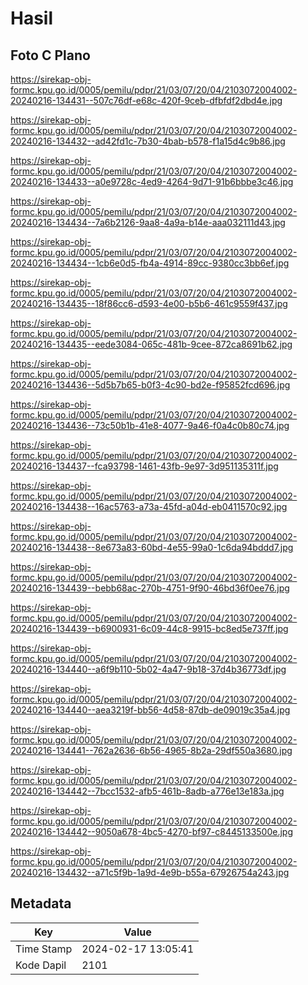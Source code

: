 # Hasil

## Foto C Plano

https://sirekap-obj-formc.kpu.go.id/0005/pemilu/pdpr/21/03/07/20/04/2103072004002-20240216-134431--507c76df-e68c-420f-9ceb-dfbfdf2dbd4e.jpg

https://sirekap-obj-formc.kpu.go.id/0005/pemilu/pdpr/21/03/07/20/04/2103072004002-20240216-134432--ad42fd1c-7b30-4bab-b578-f1a15d4c9b86.jpg

https://sirekap-obj-formc.kpu.go.id/0005/pemilu/pdpr/21/03/07/20/04/2103072004002-20240216-134433--a0e9728c-4ed9-4264-9d71-91b6bbbe3c46.jpg

https://sirekap-obj-formc.kpu.go.id/0005/pemilu/pdpr/21/03/07/20/04/2103072004002-20240216-134434--7a6b2126-9aa8-4a9a-b14e-aaa032111d43.jpg

https://sirekap-obj-formc.kpu.go.id/0005/pemilu/pdpr/21/03/07/20/04/2103072004002-20240216-134434--1cb6e0d5-fb4a-4914-89cc-9380cc3bb6ef.jpg

https://sirekap-obj-formc.kpu.go.id/0005/pemilu/pdpr/21/03/07/20/04/2103072004002-20240216-134435--18f86cc6-d593-4e00-b5b6-461c9559f437.jpg

https://sirekap-obj-formc.kpu.go.id/0005/pemilu/pdpr/21/03/07/20/04/2103072004002-20240216-134435--eede3084-065c-481b-9cee-872ca8691b62.jpg

https://sirekap-obj-formc.kpu.go.id/0005/pemilu/pdpr/21/03/07/20/04/2103072004002-20240216-134436--5d5b7b65-b0f3-4c90-bd2e-f95852fcd696.jpg

https://sirekap-obj-formc.kpu.go.id/0005/pemilu/pdpr/21/03/07/20/04/2103072004002-20240216-134436--73c50b1b-41e8-4077-9a46-f0a4c0b80c74.jpg

https://sirekap-obj-formc.kpu.go.id/0005/pemilu/pdpr/21/03/07/20/04/2103072004002-20240216-134437--fca93798-1461-43fb-9e97-3d951135311f.jpg

https://sirekap-obj-formc.kpu.go.id/0005/pemilu/pdpr/21/03/07/20/04/2103072004002-20240216-134438--16ac5763-a73a-45fd-a04d-eb0411570c92.jpg

https://sirekap-obj-formc.kpu.go.id/0005/pemilu/pdpr/21/03/07/20/04/2103072004002-20240216-134438--8e673a83-60bd-4e55-99a0-1c6da94bddd7.jpg

https://sirekap-obj-formc.kpu.go.id/0005/pemilu/pdpr/21/03/07/20/04/2103072004002-20240216-134439--bebb68ac-270b-4751-9f90-46bd36f0ee76.jpg

https://sirekap-obj-formc.kpu.go.id/0005/pemilu/pdpr/21/03/07/20/04/2103072004002-20240216-134439--b6900931-6c09-44c8-9915-bc8ed5e737ff.jpg

https://sirekap-obj-formc.kpu.go.id/0005/pemilu/pdpr/21/03/07/20/04/2103072004002-20240216-134440--a6f9b110-5b02-4a47-9b18-37d4b36773df.jpg

https://sirekap-obj-formc.kpu.go.id/0005/pemilu/pdpr/21/03/07/20/04/2103072004002-20240216-134440--aea3219f-bb56-4d58-87db-de09019c35a4.jpg

https://sirekap-obj-formc.kpu.go.id/0005/pemilu/pdpr/21/03/07/20/04/2103072004002-20240216-134441--762a2636-6b56-4965-8b2a-29df550a3680.jpg

https://sirekap-obj-formc.kpu.go.id/0005/pemilu/pdpr/21/03/07/20/04/2103072004002-20240216-134442--7bcc1532-afb5-461b-8adb-a776e13e183a.jpg

https://sirekap-obj-formc.kpu.go.id/0005/pemilu/pdpr/21/03/07/20/04/2103072004002-20240216-134442--9050a678-4bc5-4270-bf97-c8445133500e.jpg

https://sirekap-obj-formc.kpu.go.id/0005/pemilu/pdpr/21/03/07/20/04/2103072004002-20240216-134432--a71c5f9b-1a9d-4e9b-b55a-67926754a243.jpg


## Metadata

| Key        | Value               |
| ---------- | ------------------- |
| Time Stamp | 2024-02-17 13:05:41 |
| Kode Dapil | 2101                |



